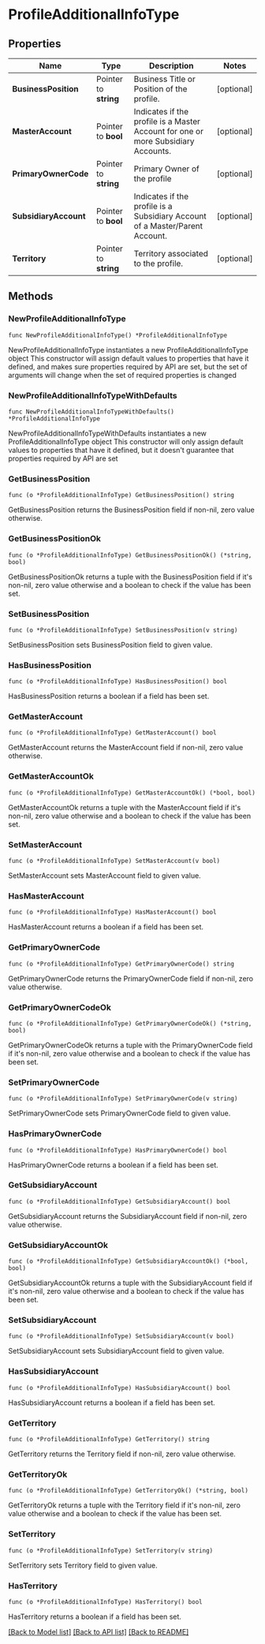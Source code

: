 # ProfileAdditionalInfoType

## Properties

Name | Type | Description | Notes
------------ | ------------- | ------------- | -------------
**BusinessPosition** | Pointer to **string** | Business Title or Position of the profile. | [optional] 
**MasterAccount** | Pointer to **bool** | Indicates if the profile is a Master Account for one or more Subsidiary Accounts. | [optional] 
**PrimaryOwnerCode** | Pointer to **string** | Primary Owner of the profile | [optional] 
**SubsidiaryAccount** | Pointer to **bool** | Indicates if the profile is a Subsidiary Account of a Master/Parent Account. | [optional] 
**Territory** | Pointer to **string** | Territory associated to the profile. | [optional] 

## Methods

### NewProfileAdditionalInfoType

`func NewProfileAdditionalInfoType() *ProfileAdditionalInfoType`

NewProfileAdditionalInfoType instantiates a new ProfileAdditionalInfoType object
This constructor will assign default values to properties that have it defined,
and makes sure properties required by API are set, but the set of arguments
will change when the set of required properties is changed

### NewProfileAdditionalInfoTypeWithDefaults

`func NewProfileAdditionalInfoTypeWithDefaults() *ProfileAdditionalInfoType`

NewProfileAdditionalInfoTypeWithDefaults instantiates a new ProfileAdditionalInfoType object
This constructor will only assign default values to properties that have it defined,
but it doesn't guarantee that properties required by API are set

### GetBusinessPosition

`func (o *ProfileAdditionalInfoType) GetBusinessPosition() string`

GetBusinessPosition returns the BusinessPosition field if non-nil, zero value otherwise.

### GetBusinessPositionOk

`func (o *ProfileAdditionalInfoType) GetBusinessPositionOk() (*string, bool)`

GetBusinessPositionOk returns a tuple with the BusinessPosition field if it's non-nil, zero value otherwise
and a boolean to check if the value has been set.

### SetBusinessPosition

`func (o *ProfileAdditionalInfoType) SetBusinessPosition(v string)`

SetBusinessPosition sets BusinessPosition field to given value.

### HasBusinessPosition

`func (o *ProfileAdditionalInfoType) HasBusinessPosition() bool`

HasBusinessPosition returns a boolean if a field has been set.

### GetMasterAccount

`func (o *ProfileAdditionalInfoType) GetMasterAccount() bool`

GetMasterAccount returns the MasterAccount field if non-nil, zero value otherwise.

### GetMasterAccountOk

`func (o *ProfileAdditionalInfoType) GetMasterAccountOk() (*bool, bool)`

GetMasterAccountOk returns a tuple with the MasterAccount field if it's non-nil, zero value otherwise
and a boolean to check if the value has been set.

### SetMasterAccount

`func (o *ProfileAdditionalInfoType) SetMasterAccount(v bool)`

SetMasterAccount sets MasterAccount field to given value.

### HasMasterAccount

`func (o *ProfileAdditionalInfoType) HasMasterAccount() bool`

HasMasterAccount returns a boolean if a field has been set.

### GetPrimaryOwnerCode

`func (o *ProfileAdditionalInfoType) GetPrimaryOwnerCode() string`

GetPrimaryOwnerCode returns the PrimaryOwnerCode field if non-nil, zero value otherwise.

### GetPrimaryOwnerCodeOk

`func (o *ProfileAdditionalInfoType) GetPrimaryOwnerCodeOk() (*string, bool)`

GetPrimaryOwnerCodeOk returns a tuple with the PrimaryOwnerCode field if it's non-nil, zero value otherwise
and a boolean to check if the value has been set.

### SetPrimaryOwnerCode

`func (o *ProfileAdditionalInfoType) SetPrimaryOwnerCode(v string)`

SetPrimaryOwnerCode sets PrimaryOwnerCode field to given value.

### HasPrimaryOwnerCode

`func (o *ProfileAdditionalInfoType) HasPrimaryOwnerCode() bool`

HasPrimaryOwnerCode returns a boolean if a field has been set.

### GetSubsidiaryAccount

`func (o *ProfileAdditionalInfoType) GetSubsidiaryAccount() bool`

GetSubsidiaryAccount returns the SubsidiaryAccount field if non-nil, zero value otherwise.

### GetSubsidiaryAccountOk

`func (o *ProfileAdditionalInfoType) GetSubsidiaryAccountOk() (*bool, bool)`

GetSubsidiaryAccountOk returns a tuple with the SubsidiaryAccount field if it's non-nil, zero value otherwise
and a boolean to check if the value has been set.

### SetSubsidiaryAccount

`func (o *ProfileAdditionalInfoType) SetSubsidiaryAccount(v bool)`

SetSubsidiaryAccount sets SubsidiaryAccount field to given value.

### HasSubsidiaryAccount

`func (o *ProfileAdditionalInfoType) HasSubsidiaryAccount() bool`

HasSubsidiaryAccount returns a boolean if a field has been set.

### GetTerritory

`func (o *ProfileAdditionalInfoType) GetTerritory() string`

GetTerritory returns the Territory field if non-nil, zero value otherwise.

### GetTerritoryOk

`func (o *ProfileAdditionalInfoType) GetTerritoryOk() (*string, bool)`

GetTerritoryOk returns a tuple with the Territory field if it's non-nil, zero value otherwise
and a boolean to check if the value has been set.

### SetTerritory

`func (o *ProfileAdditionalInfoType) SetTerritory(v string)`

SetTerritory sets Territory field to given value.

### HasTerritory

`func (o *ProfileAdditionalInfoType) HasTerritory() bool`

HasTerritory returns a boolean if a field has been set.


[[Back to Model list]](../README.md#documentation-for-models) [[Back to API list]](../README.md#documentation-for-api-endpoints) [[Back to README]](../README.md)


